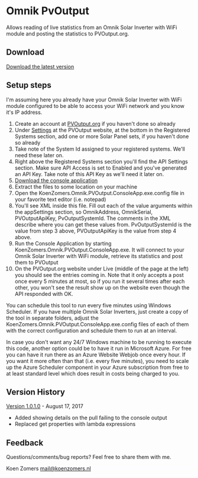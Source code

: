 # Omnik PvOutput

Allows reading of live statistics from an Omnik Solar Inverter with WiFi module and posting the statistics to PVOutput.org.

## Download

[Download the latest version](../../releases/latest)

## Setup steps

I'm assuming here you already have your Omnik Solar Inverter with WiFi module configured to be able to access your WiFi network and you know it's IP address.

1. Create an account at [PVOutput.org](http://www.pvoutput.org) if you haven't done so already
2. Under [Settings](http://pvoutput.org/account.jsp) at the PVOutput website, at the bottom in the Registered Systems section, add one or more Solar Panel sets, if you haven't done so already
3. Take note of the System Id assigned to your registered systems. We'll need these later on.
4. Right above the Registered Systems section you'll find the API Settings section. Make sure API Access is set to Enabled and you've generated an API Key. Take note of this API Key as we'll need it later on.
5. [Download the console application](https://github.com/KoenZomers/OmnikPvOutput/raw/master/KoenZomers.Omnik.PVOutput.zip)
6. Extract the files to some location on your machine
7. Open the KoenZomers.Omnik.PVOutput.ConsoleApp.exe.config file in your favorite text editor (i.e. notepad)
8. You'll see XML inside this file. Fill out each of the value arguments within the appSettings section, so OmnikAddress, OmnikSerial, PVOutputApiKey, PvOutputSystemId. The comments in the XML describe where you can get these values from. PvOutputSystemId is the value from step 3 above, PVOutputApiKey is the value from step 4 above.
9. Run the Console Application by starting KoenZomers.Omnik.PVOutput.ConsoleApp.exe. It will connect to your Omnik Solar Inverter with WiFi module, retrieve its statistics and post them to PVOutput
10. On the PVOutput.org website under Live (middle of the page at the left) you should see the entries coming in. Note that it only accepts a post once every 5 minutes at most, so if you run it several times after each other, you won't see the result show up on the website even though the API responded with OK.

You can schedule this tool to run every five minutes using Windows Scheduler. If you have multiple Omnik Solar Inverters, just create a copy of the tool in separate folders, adjust the KoenZomers.Omnik.PVOutput.ConsoleApp.exe.config files of each of them with the correct configuration and schedule them to run at an interval.

In case you don't want any 24/7 Windows machine to be running to execute this code, another option could be to have it run in Microsoft Azure. For free you can have it run there as an Azure Website Webjob once every hour. If you want it more often than that (i.e. every five minutes), you need to scale up the Azure Scheduler component in your Azure subscription from free to at least standard level which does result in costs being charged to you.

## Version History

[Version 1.0.1.0](../../releases/tag/1.0.1.0) - August 17, 2017 

- Added showing details on the pull failing to the console output
- Replaced get properties with lambda expressions

## Feedback

Questions/comments/bug reports? Feel free to share them with me.

Koen Zomers
mail@koenzomers.nl
